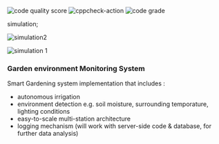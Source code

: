 ![code quality score](https://api.codiga.io/project/30215/score/svg)
![cppcheck-action](https://github.com/sunilkora31/M1_PROJECT_CALCULATER/actions/workflows/cppcheck.yml/badge.svg)
![code grade](https://api.codiga.io/project/30215/status/svg)

simulation;

![simulation2](https://user-images.githubusercontent.com/94192323/144351305-5e4a8482-e741-43e0-961a-6fbd248a694f.PNG)

![simulation 1](https://user-images.githubusercontent.com/94192323/144351481-7c46ef61-613f-4292-ba1c-1ffd485c45e1.PNG)


### Garden environment Monitoring System ###
Smart Gardening system implementation that includes :
* autonomous irrigation
* environment detection e.g. soil moisture, surrounding temporature, lighting conditions
* easy-to-scale multi-station architecture
* logging mechanism (will work with server-side code & database, for further data analysis)



